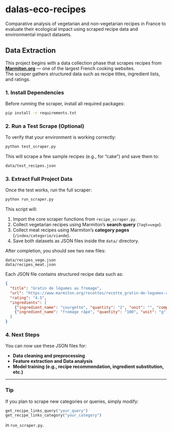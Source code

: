 # dalas-eco-recipes
Comparative analysis of vegetarian and non-vegetarian recipes in France to evaluate their ecological impact using scraped recipe data and environmental impact datasets.



## Data Extraction

This project begins with a data collection phase that scrapes recipes from **[Marmiton.org](https://www.marmiton.org)** — one of the largest French cooking websites.  
The scraper gathers structured data such as recipe titles, ingredient lists, and ratings.


### 1. Install Dependencies

Before running the scraper, install all required packages:

```bash
pip install -r requirements.txt
```

### 2. Run a Test Scrape (Optional)

To verify that your environment is working correctly:

```bash
python test_scraper.py
```

This will scrape a few sample recipes (e.g., for “cake”) and save them to:

```bash
data/test_recipes.json
```

### 3. Extract Full Project Data

Once the test works, run the full scraper:

```bash
python run_scraper.py
```

This script will:

1. Import the core scraper functions from `recipe_scraper.py`.
2. Collect vegetarian recipes using Marmiton’s **search query** (`?aqt=vege`).
3. Collect meat recipes using Marmiton’s **category pages** (`/index/categorie/viande`).
4. Save both datasets as JSON files inside the `data/` directory.

After completion, you should see two new files:

```
data/recipes_vege.json
data/recipes_meat.json
```

Each JSON file contains structured recipe data such as:

```json
{
  "title": "Gratin de légumes au fromage",
  "url": "https://www.marmiton.org/recettes/recette_gratin-de-legumes-au-fromage_12345.aspx",
  "rating": "4.5",
  "ingredients": [
    {"ingredient_name": "courgette", "quantity": "2", "unit": "", "complement": null},
    {"ingredient_name": "fromage râpé", "quantity": "100", "unit": "g", "complement": null}
  ]
}
```

### 4. Next Steps

You can now use these JSON files for:

* **Data cleaning and preprocessing**
* **Feature extraction and Data analysis**
* **Model training (e.g., recipe recommendation, ingredient substitution, etc.)**

---

### Tip

If you plan to scrape new categories or queries, simply modify:

```python
get_recipe_links_query("your_query")
get_recipe_links_category("your_category")
```

in `run_scraper.py`.

```